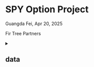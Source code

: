 # SPY Option Project

Guangda Fei, Apr 20, 2025 

Fir Tree Partners

<details>
<summary><h2>data</h2></summary>

File: data/dataset_guangda_fei.xlsx
### Sheet 1: Option Chain

Option Chain data at Date 04/09/2025

### Sheet 2: IV

dates: 2023/1/3 - 2025/4/17

Columns: SPY Close, ATM Vol 1m, 95% Moneyness Vol 1m, 105% Moneyness Vol 1m

</details>